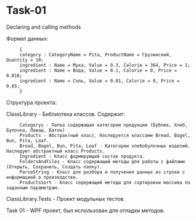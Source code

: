 # Task-01
Declaring and calling methods
         
Формат данных:

         {
         category : CategoryName = Pita, ProductName = Грузинский, Quantity = 10;
         ingredient : Name = Мука, Value = 0.3, Calorie = 364, Price = 1;
         ingredient : Name = Вода, Value = 0.1, Calorie = 0, Price = 0.016;
         ingredient : Name = Соль, Value = 0.01, Calorie = 0, Price = 0.65;
         }
Структура проекта:

ClassLibrary - Библиотека классов. Содержит:

         Categorys - Папка содержащая категории продукции (Бублик, Хлеб, Булочка, Лаваш, Батон)
         Products - Абстрактный класс. Наследуется классами Bread, Bagel, Bun, Pita, Loaf.
         Bread, Bagel, Bun, Pita, Loaf - Категории хлебобулочных изделий. Наследуют абстрактный класс Products.
         Ingredient - Класс формирующий состав продукта.
         FoldersAndFiles - Класс содержащий методы для работы с файлами (Открыть, Сохранить, Создать папку).
         ParseString - Класс для разбора и получения данных из строки с информацией о производстве.
         ProductsSort - Класс содержащий методы для сортировки массива по заданным параметрам.
         
ClassLibrary.Tests - Проект модульных тестов.

Task 01 - WPF проект, был использован для отладки методов. 
